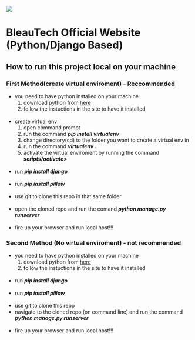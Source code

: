 <img src="https://user-images.githubusercontent.com/57163971/84960040-8f40fb80-b0f8-11ea-937f-d7d7a544949c.png">

# BleauTech Official Website (Python/Django Based)

## How to run this project local on your machine


### First Method(create virtual enviroment) - Reccommended
<ul>
	<li>you need to have python installed on your machine
    <ol>
      <li>download python from <a href="https://www.python.org/downloads/">here</a></li>
      <li>follow the instuctions in the site to have it installed </li>
    </ol>
  </li>
  <br>
	<li>create virtual env<b><em></em></b>
     <ol>
      <li>open command prompt</li>
      <li>run the command <b><em>pip install virtualenv</em></b> </li>
      <li>change directory(cd) to the folder you want to create a virtual env in</li>
      <li>run the command <b><em> virtualenv .</em></b></li>
      <li>activate the virtual enviroment by running the command <b><em>scripts/activate></em></b></li>
    </ol>
  </li>
  <br>
	<li>run <b><em>pip install django</em></b></li>
  <br>
	<li>run <b><em>pip install pillow</em></b></li>
  <br>
	<li>use git to clone this repo in that same folder</li>
  <br>
	<li>open the cloned repo and run the comand <b><em>python manage.py runserver</em></b> </li>
  <br>
	<li>fire up your browser and run local host!!!</li>
  
</ul>


### Second Method (No virtual enviroment) - not recommended

<ul>
	<li>you need to have python installed on your machine
    <ol>
      <li>download python from <a href="https://www.python.org/downloads/">here</a></li>
      <li>follow the instuctions in the site to have it installed </li>
    </ol>
  </li>
  <br>
	<li>run <b><em>pip install django</em></b></li>
  <br>
	<li>run <b><em>pip install pillow</em></b></li>
  <br>
	<li>use git to clone this repo </li>
	<li>navigate to the cloned repo (on command line) and run the command <b><em>python manage.py runserver</em></b> </li>
  <br>
	<li>fire up your browser and run local host!!!</li>
  
</ul>
